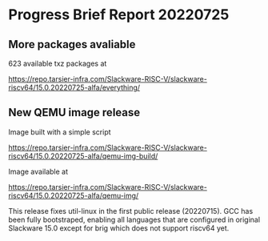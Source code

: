 # Progress Brief Report 20220725

## More packages avaliable
623 available txz packages at

https://repo.tarsier-infra.com/Slackware-RISC-V/slackware-riscv64/15.0.20220725-alfa/everything/


## New QEMU image release
Image built with a simple script

https://repo.tarsier-infra.com/Slackware-RISC-V/slackware-riscv64/15.0.20220725-alfa/qemu-img-build/

Image available at

https://repo.tarsier-infra.com/Slackware-RISC-V/slackware-riscv64/15.0.20220725-alfa/qemu-img/

This release fixes util-linux in the first public release (20220715).
GCC has been fully bootstraped, enabling all languages
that are configured in original Slackware 15.0
except for brig which does not support riscv64 yet.
